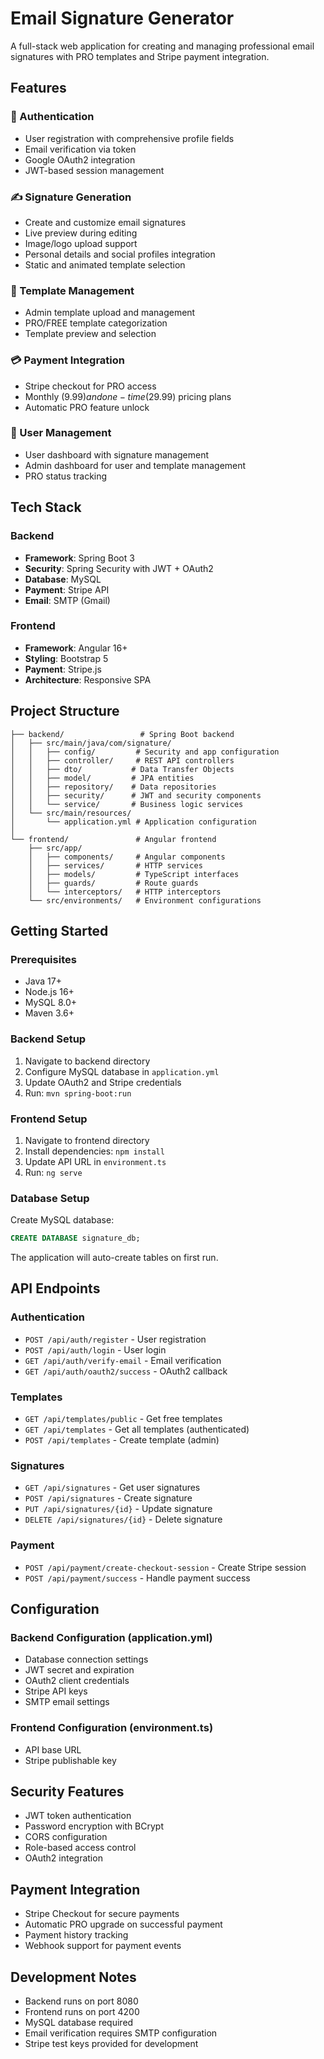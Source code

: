 # Email Signature Generator

A full-stack web application for creating and managing professional email signatures with PRO templates and Stripe payment integration.

## Features

### 🔐 Authentication
- User registration with comprehensive profile fields
- Email verification via token
- Google OAuth2 integration
- JWT-based session management

### ✍️ Signature Generation
- Create and customize email signatures
- Live preview during editing
- Image/logo upload support
- Personal details and social profiles integration
- Static and animated template selection

### 🎨 Template Management
- Admin template upload and management
- PRO/FREE template categorization
- Template preview and selection

### 💳 Payment Integration
- Stripe checkout for PRO access
- Monthly ($9.99) and one-time ($29.99) pricing plans
- Automatic PRO feature unlock

### 👤 User Management
- User dashboard with signature management
- Admin dashboard for user and template management
- PRO status tracking

## Tech Stack

### Backend
- **Framework**: Spring Boot 3
- **Security**: Spring Security with JWT + OAuth2
- **Database**: MySQL
- **Payment**: Stripe API
- **Email**: SMTP (Gmail)

### Frontend
- **Framework**: Angular 16+
- **Styling**: Bootstrap 5
- **Payment**: Stripe.js
- **Architecture**: Responsive SPA

## Project Structure

```
├── backend/                 # Spring Boot backend
│   ├── src/main/java/com/signature/
│   │   ├── config/         # Security and app configuration
│   │   ├── controller/     # REST API controllers
│   │   ├── dto/           # Data Transfer Objects
│   │   ├── model/         # JPA entities
│   │   ├── repository/    # Data repositories
│   │   ├── security/      # JWT and security components
│   │   └── service/       # Business logic services
│   └── src/main/resources/
│       └── application.yml # Application configuration
│
└── frontend/               # Angular frontend
    ├── src/app/
    │   ├── components/     # Angular components
    │   ├── services/       # HTTP services
    │   ├── models/         # TypeScript interfaces
    │   ├── guards/         # Route guards
    │   └── interceptors/   # HTTP interceptors
    └── src/environments/   # Environment configurations
```

## Getting Started

### Prerequisites
- Java 17+
- Node.js 16+
- MySQL 8.0+
- Maven 3.6+

### Backend Setup
1. Navigate to backend directory
2. Configure MySQL database in `application.yml`
3. Update OAuth2 and Stripe credentials
4. Run: `mvn spring-boot:run`

### Frontend Setup
1. Navigate to frontend directory
2. Install dependencies: `npm install`
3. Update API URL in `environment.ts`
4. Run: `ng serve`

### Database Setup
Create MySQL database:
```sql
CREATE DATABASE signature_db;
```

The application will auto-create tables on first run.

## API Endpoints

### Authentication
- `POST /api/auth/register` - User registration
- `POST /api/auth/login` - User login
- `GET /api/auth/verify-email` - Email verification
- `GET /api/auth/oauth2/success` - OAuth2 callback

### Templates
- `GET /api/templates/public` - Get free templates
- `GET /api/templates` - Get all templates (authenticated)
- `POST /api/templates` - Create template (admin)

### Signatures
- `GET /api/signatures` - Get user signatures
- `POST /api/signatures` - Create signature
- `PUT /api/signatures/{id}` - Update signature
- `DELETE /api/signatures/{id}` - Delete signature

### Payment
- `POST /api/payment/create-checkout-session` - Create Stripe session
- `POST /api/payment/success` - Handle payment success

## Configuration

### Backend Configuration (application.yml)
- Database connection settings
- JWT secret and expiration
- OAuth2 client credentials
- Stripe API keys
- SMTP email settings

### Frontend Configuration (environment.ts)
- API base URL
- Stripe publishable key

## Security Features
- JWT token authentication
- Password encryption with BCrypt
- CORS configuration
- Role-based access control
- OAuth2 integration

## Payment Integration
- Stripe Checkout for secure payments
- Automatic PRO upgrade on successful payment
- Payment history tracking
- Webhook support for payment events

## Development Notes
- Backend runs on port 8080
- Frontend runs on port 4200
- MySQL database required
- Email verification requires SMTP configuration
- Stripe test keys provided for development